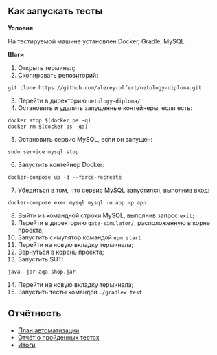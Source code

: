 ## Как запускать тесты

**Условия**

На тестируемой машине установлен Docker, Gradle, MySQL.

**Шаги**

1. Открыть терминал;
2. Скопировать репозиторий:
```
git clone https://github.com/alexey-olfert/netology-diploma.git
```
3. Перейти в директорию `netology-diploma/`
4. Остановить и удалить запущенные контейнеры, если есть:
```
docker stop $(docker ps -q)
docker rm $(docker ps -qa)
```
5. Остановить сервис MySQL, если он запущен:
```
sudo service mysql stop
```
6. Запустить контейнер Docker:
```
docker-compose up -d --force-recreate
```
7. Убедиться в том, что сервис MySQL запустился, выполнив вход:
```
docker-compose exec mysql mysql -u app -p app
```
8. Выйти из командной строки MySQL, выполнив запрос `exit;`
9. Перейти в директорию `gate-simulator/`, расположенную в корне проекта;
10. Запустить симулятор командой `npm start`
11. Перейти на новую вкладку терминала;
12. Вернуться в корень проекта;
13. Запустить SUT:
```
java -jar aqa-shop.jar
```
14. Перейти на новую вкладку терминала;
15. Запустить тесты командой `./gradlew test`

## Отчётность

+ [План автоматизации](docs/Plan.md)
+ [Отчёт о пройденных тестах](docs/Report.md)
+ [Итоги](docs/Summary.md)
